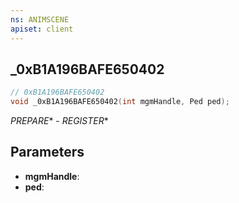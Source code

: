 ```yaml
---
ns: ANIMSCENE
apiset: client
---
```

## _0xB1A196BAFE650402

```c
// 0xB1A196BAFE650402
void _0xB1A196BAFE650402(int mgmHandle, Ped ped);
```

_PREPARE_* - _REGISTER_*

## Parameters
* **mgmHandle**:
* **ped**: